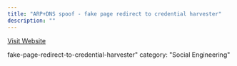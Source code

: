 ```yaml
---
title: "ARP+DNS spoof - fake page redirect to credential harvester"
description: ""
---
```

[Visit Website](https://github.com/m4n3dw0lf/pythem/wiki/Examples#arpdns-spoof)

fake-page-redirect-to-credential-harvester"
category: "Social Engineering"
